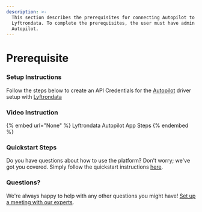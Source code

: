 ```yaml
---
description: >-
  This section describes the prerequisites for connecting Autopilot to
  Lyftrondata. To complete the prerequisites, the user must have admin access to
  Autopilot.
---
```


# Prerequisite

<mark style="color:blue;"></mark>

### Setup Instructions

Follow the steps below to create an API Credentials for the [Autopilot](None) driver setup with [Lyftrondata](https://www.lyftrondata.com)

### Video Instruction

{% embed url="None" %}
Lyftrondata Autopilot App Steps
{% endembed %}

### Quickstart Steps

Do you have questions about how to use the platform? Don't worry; we've got you covered. Simply follow the quickstart instructions [here](README.md).

### Questions? <a href="#questions" id="questions"></a>

We're always happy to help with any other questions you might have! [Set up a meeting with our experts](https://www.lyftrondata.com/book-a-meeting/).

